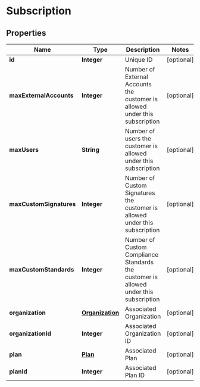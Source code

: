 
# Subscription

## Properties
Name | Type | Description | Notes
------------ | ------------- | ------------- | -------------
**id** | **Integer** | Unique ID |  [optional]
**maxExternalAccounts** | **Integer** | Number of External Accounts the customer is allowed under this subscription |  [optional]
**maxUsers** | **String** | Number of users the customer is allowed under this subscription |  [optional]
**maxCustomSignatures** | **Integer** | Number of Custom Signatures the customer is allowed under this subscription |  [optional]
**maxCustomStandards** | **Integer** | Number of Custom Compliance Standards the customer is allowed under this subscription |  [optional]
**organization** | [**Organization**](Organization.md) | Associated Organization |  [optional]
**organizationId** | **Integer** | Associated Organization ID |  [optional]
**plan** | [**Plan**](Plan.md) | Associated Plan |  [optional]
**planId** | **Integer** | Associated Plan ID |  [optional]




